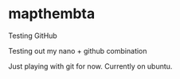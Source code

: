 # mapthembta
Testing GitHub

Testing out my nano + github combination

Just playing with git for now. Currently on ubuntu. 
